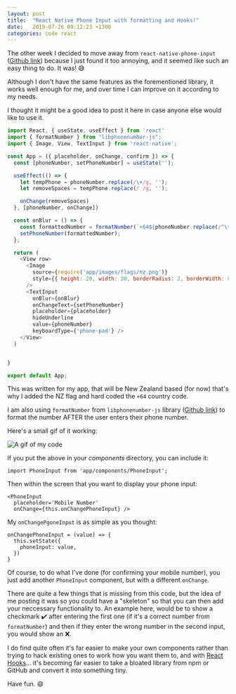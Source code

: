 ```yaml
---
layout: post
title:  "React Native Phone Input with formatting and Hooks!"
date:   2019-07-26 09:12:23 +1300
categories: code react
---
```

The other week I decided to move away from `react-native-phone-input` ([Github link](https://github.com/thegamenicorus/react-native-phone-input)) because I just found it too annoying, and it seemed like such an easy thing to do. It was!  :sweat_smile:

Although I don't have the same features as the forementioned library, it works well enough for me, and over time I can improve on it according to my needs.

I thought it might be a good idea to post it here in case anyone else would like to use it.

```js
import React, { useState, useEffect } from 'react'
import { formatNumber } from "libphonenumber-js";
import { Image, View, TextInput } from 'react-native';

const App = ({ placeholder, onChange, confirm }) => {
  const [phoneNumber, setPhoneNumber] = useState('');

  useEffect(() => {
    let tempPhone = phoneNumber.replace(/\+/g, '');
    let removeSpaces = tempPhone.replace(/ /g, '');

    onChange(removeSpaces)
  }, [phoneNumber, onChange])

  const onBlur = () => {
    const formattedNumber = formatNumber(`+64${phoneNumber.replace(/^\+64/, "")}`, "International")
    setPhoneNumber(formattedNumber);
  };

  return (
    <View row>
      <Image
        source={require('app/images/flags/nz.png')}
        style={{ height: 20, width: 30, borderRadius: 2, borderWidth: 0.5, marginRight: 4 }}
      />
      <TextInput
        onBlur={onBlur}
        onChangeText={setPhoneNumber}
        placeholder={placeholder}
        hideUnderline
        value={phoneNumber}
        keyboardType={'phone-pad'} />
    </View>
  )


}

export default App;
```


This was written for my app, that will be New Zealand based (for now) that's why I added the NZ flag and hard coded the `+64` country code.

I am also using `formatNumber` from `libphonenumber-js` library ([Github link](https://github.com/catamphetamine/libphonenumber-js )) to format the number AFTER the user enters their phone number.[]()

Here's a small gif of it working:

![A gif of my code](https://i.imgur.com/zWXDjyu.gif)


If you put the above in your *components* directory, you can include it:

```react
import PhoneInput from 'app/components/PhoneInput';
```


Then within the screen that you want to display your phone input:

```react
<PhoneInput
  placeholder='Mobile Number'
  onChange={this.onChangePhoneInput} />
```


My `onChangePgoneInput` is as simple as you thought:

```react
onChangePhoneInput = (value) => {
  this.setState({
    phoneInput: value,
  })
}
```



Of course, to do what I've done (for confirming your mobile number), you just add another `PhoneInput` component, but with a different `onChange`.

There are quite a few things that is missing from this code, but the idea of me posting it was so you could have a "skeleton" so that you can then add your neccessary functionality to. An example here, would be to show a checkmark :heavy_check_mark: after entering the first one (if it's a correct number from `formatNumber`) and then if they enter the wrong number in the second input, you would show an :x:.

I do find quite often it's far easier to make your own components rather than trying to hack existing ones to work how you want them to, and with [React Hooks](https://reactjs.org/docs/hooks-intro.html)… it's becoming far easier to take a bloated library from npm or GitHub and convert it into something tiny. 

Have fun. :smile:

